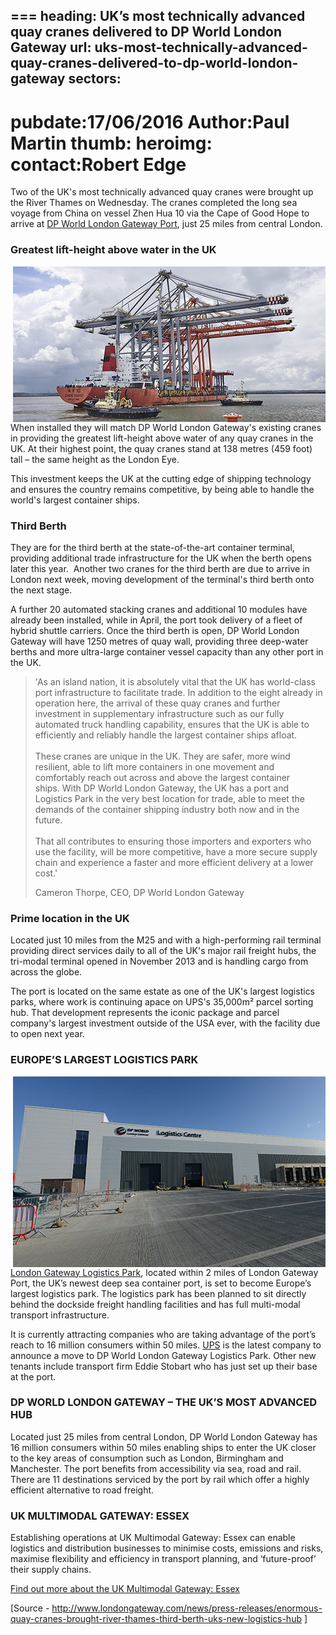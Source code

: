 ===
heading: UK’s most technically advanced quay cranes delivered to DP World London Gateway
url: uks-most-technically-advanced-quay-cranes-delivered-to-dp-world-london-gateway
sectors:
  -  
pubdate:17/06/2016
Author:Paul Martin
thumb:
heroimg:
contact:Robert Edge
===
<p>Two of the UK's most technically advanced quay cranes were brought up the River Thames on Wednesday. The cranes completed the long sea voyage from China on vessel Zhen Hua 10 via the Cape of Good Hope to arrive at <a href='http://investessex.co.uk/studies/place-studies/london-gateway-port'>DP World London Gateway Port</a>, just 25 miles from central London.</p><h3>Greatest lift-height above water in the UK</h3><p><img alt='' src='../uploads/blog/Quay_Crane_150616_2.jpg.500px.jpg' style='width: 500px; height: 249px; float: right;'/>When installed they will match DP World London Gateway's existing cranes in providing the greatest lift-height above water of any quay cranes in the UK. At their highest point, the quay cranes stand at 138 metres (459 foot) tall – the same height as the London Eye.</p><p>This investment keeps the UK at the cutting edge of shipping technology and ensures the country remains competitive, by being able to handle the world's largest container ships.</p><h3>Third Berth</h3><p>They are for the third berth at the state-of-the-art container terminal, providing additional trade infrastructure for the UK when the berth opens later this year.  Another two cranes for the third berth are due to arrive in London next week, moving development of the terminal's third berth onto the next stage.</p><p>A further 20 automated stacking cranes and additional 10 modules have already been installed, while in April, the port took delivery of a fleet of hybrid shuttle carriers. Once the third berth is open, DP World London Gateway will have 1250 metres of quay wall, providing three deep-water berths and more ultra-large container vessel capacity than any other port in the UK.</p><blockquote><p>'As an island nation, it is absolutely vital that the UK has world-class port infrastructure to facilitate trade. In addition to the eight already in operation here, the arrival of these quay cranes and further investment in supplementary infrastructure such as our fully automated truck handling capability, ensures that the UK is able to efficiently and reliably handle the largest container ships afloat. <br/><br/>These cranes are unique in the UK. They are safer, more wind resilient, able to lift more containers in one movement and comfortably reach out across and above the largest container ships. With DP World London Gateway, the UK has a port and Logistics Park in the very best location for trade, able to meet the demands of the container shipping industry both now and in the future.<br/><br/>That all contributes to ensuring those importers and exporters who use the facility, will be more competitive, have a more secure supply chain and experience a faster and more efficient delivery at a lower cost.'</p><p>Cameron Thorpe, CEO, DP World London Gateway</p></blockquote><h3>Prime location in the UK</h3><p>Located just 10 miles from the M25 and with a high-performing rail terminal providing direct services daily to all of the UK's major rail freight hubs, the tri-modal terminal opened in November 2013 and is handling cargo from across the globe.</p><p>The port is located on the same estate as one of the UK's largest logistics parks, where work is continuing apace on UPS's 35,000m² parcel sorting hub. That development represents the iconic package and parcel company's largest investment outside of the USA ever, with the facility due to open next year.</p><h3>EUROPE’S LARGEST LOGISTICS PARK</h3><p><a href='logistics-businesses-find-space-for-growth-at-the-uks-multimodal-gateway#.V2PQHuYrLnM'><img alt='' src='../uploads/blog/lglc_500px.jpg' style='width: 500px; height: 305px; float: right;'/>London Gateway Logistics Park</a>, located within 2 miles of London Gateway Port, the UK’s newest deep sea container port, is set to become Europe’s largest logistics park. The logistics park has been planned to sit directly behind the dockside freight handling facilities and has full multi-modal transport infrastructure.</p><p>It is currently attracting companies who are taking advantage of the port’s reach to 16 million consumers within 50 miles. <a href='ups-to-build-120million-distribution-centre-in-essex#.V2PINOYrLnM'>UPS</a> is the latest company to announce a move to DP World London Gateway Logistics Park. Other new tenants include transport firm Eddie Stobart who has just set up their base at the port.</p><h3>DP WORLD LONDON GATEWAY – THE UK’S MOST ADVANCED HUB</h3><p>Located just 25 miles from central London, DP World London Gateway has 16 million consumers within 50 miles enabling ships to enter the UK closer to the key areas of consumption such as London, Birmingham and Manchester. The port benefits from accessibility via sea, road and rail. There are 11 destinations serviced by the port by rail which offer a highly efficient alternative to road freight.</p><h3>UK MULTIMODAL GATEWAY: ESSEX</h3><p>Establishing operations at UK Multimodal Gateway: Essex can enable logistics and distribution businesses to minimise costs, emissions and risks, maximise flexibility and efficiency in transport planning, and ‘future-proof’ their supply chains.</p><p><a href='../sectors/uk-multimodal-gateway-essex'>Find out more about the UK Multimodal Gateway: Essex</a></p><p>[Source - <a href='http://www.londongateway.com/news/press-releases/enormous-quay-cranes-brought-river-thames-third-berth-uks-new-logistics-hub' onclick='window.open(this.href, '', 'resizable=no,status=no,location=no,toolbar=no,menubar=no,fullscreen=no,scrollbars=no,dependent=no'); return false;'>http://www.londongateway.com/news/press-releases/enormous-quay-cranes-brought-river-thames-third-berth-uks-new-logistics-hub</a> ]</p>